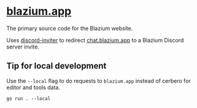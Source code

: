 # [blazium.app](https://blazium.app)

The primary source code for the Blazium website.

Uses [discord-inviter](https://github.com/blazium-engine/discord-inviter) to redirect [chat.blazium.app](https://chat.blazium.app) to a Blazium Discord server invite.

## Tip for local development

Use the `--local` flag to do requests to `blazium.app` instead of cerbero for editor and tools data.
```
go run . --local
```